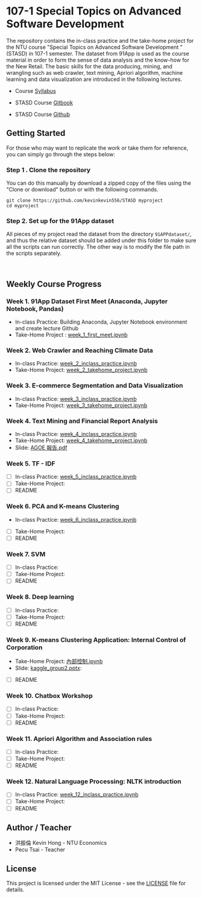 # 107-1  Special Topics on Advanced Software Development 
The repository contains the in-class practice and the take-home project for the NTU course "Special Topics on Advanced Software Development " (STASD) in 107-1 semester. The dataset from 91App is used as the course material in order to form the sense of data analysis and the know-how for the New Retail.  The basic skills for the data producing, mining, and wrangling such as web crawler, text mining, Apriori algorithm, machine learning and data visualization are introduced in the following lectures.

* Course [Syllabus](https://nol.ntu.edu.tw/nol/coursesearch/print_table.php?course_id=H03%2005010&class=&dpt_code=H020&ser_no=12205&semester=107-1&lang=CH)
* STASD Course [Gitbook](https://pecu.gitbooks.io/python_/content/)

* STASD Course [Github](https://github.com/NTU-CSX-Project/107-1PythonSampleCode)

## Getting Started 

For those who may want to replicate the work or take them for reference, you can simply go through the steps below:

### Step 1 . Clone the repository

You can do this manually by download a zipped copy of the files using the "Clone or download" button or with the following commands.

```
git clone https://github.com/kevinkevin556/STASD myproject 
cd myproject
```

### Step 2.  Set up for the 91App dataset

All pieces of my project read the dataset from the directory `91APPdataset/`, and thus the relative dataset should be added under this folder to make sure all the scripts can run correctly. The other way is to modify the file path in the scripts separately.  

<br>

## Weekly Course Progress

### Week 1. 91App Dataset First Meet (Anaconda, Jupyter Notebook, Pandas) 

* In-class Practice: Building Anaconda, Jupyter Notebook environment and create lecture Github
* Take-Home Project : [week_1_first_meet.ipynb](https://github.com/kevinkevin556/STASD/blob/master/week_01/week_1_first_meet.ipynb)

### Week 2. Web Crawler and Reaching Climate Data

* In-class Practice: [week_2_inclass_practice.ipynb](https://github.com/kevinkevin556/STASD/blob/master/week_02/week_2_inclass_practice.ipynb)
* Take-Home Project: [week_2_takehome_project.ipynb](https://github.com/kevinkevin556/STASD/blob/master/week_02/week_2_takehome_project.ipynb)

### Week 3. E-commerce Segmentation and Data Visualization

- In-class Practice: [week_3_inclass_practice.ipynb](https://github.com/kevinkevin556/STASD/blob/master/week_03/week_3_inclass_practice.ipynb)
- Take-Home Project: [week_3_takehome_project.ipynb](https://github.com/kevinkevin556/STASD/blob/master/week_03/week_3_takehome_project.ipynb)

### Week 4. Text Mining and Financial Report Analysis

- In-class Practice: [week_4_inclass_practice.ipynb](https://github.com/kevinkevin556/STASD/blob/master/week_04/week4_inclass_practice.ipynb)
- Take-Home Project: [week_4_takehome_project.ipynb](https://github.com/kevinkevin556/STASD/blob/master/week_04/week4_takehome_project.ipynb)
- Slide: [AGOE 報告.pdf](https://github.com/kevinkevin556/STASD/blob/master/week_04/AGOE%20%E5%A0%B1%E5%91%8A.pdf)

### Week 5.  TF - IDF

- [ ] In-class Practice: [week_5_inclass_practice.ipynb](https://github.com/kevinkevin556/STASD/blob/master/week_05/week_5_inclass_practice.ipynb)
- [ ] Take-Home Project:
- [ ] README

### Week 6.  PCA and K-means Clustering

- In-class Practice: [week_6_inclass_practice.ipynb](https://github.com/kevinkevin556/STASD/blob/master/week_06/week_6_inclass_practice.ipynb)
- [ ] Take-Home Project:
- [ ] README

### Week 7. SVM

- [ ] In-class Practice:
- [ ] Take-Home Project:
- [ ] README

### Week 8.  Deep learning

- [ ] In-class Practice:
- [ ] Take-Home Project:
- [ ] README

### Week 9.  K-means Clustering Application: Internal Control of Corporation  

- Take-Home Project: [內部控制.ipynb](https://github.com/kevinkevin556/STASD/blob/master/week_09/%E5%85%A7%E9%83%A8%E6%8E%A7%E5%88%B6.ipynb)
- Slide: [kaggle_group2.pptx](https://github.com/kevinkevin556/STASD/blob/master/week_09/kaggle_group2.pptx):
- [ ] README

### Week 10. Chatbox Workshop
- [ ] In-class Practice:
- [ ] Take-Home Project:
- [ ] README

### Week 11. Apriori Algorithm and Association rules

- [ ] In-class Practice:
- [ ] Take-Home Project:
- [ ] README

### Week 12.  Natural Language Processing: NLTK introduction

- [ ] In-class Practice: [week_12_inclass_practice.ipynb](https://github.com/kevinkevin556/STASD/blob/master/week_12/week_12_inclass_practice.ipynb)
- [ ] Take-Home Project:
- [ ] README

## Author / Teacher

* 洪振倫 Kevin Hong - NTU Economics
* Pecu Tsai - Teacher

## License

This project is licensed under the MIT License - see the [LICENSE](https://github.com/kevinkevin556/STASD/blob/master/LICENSE) file for details.

 





##### 

